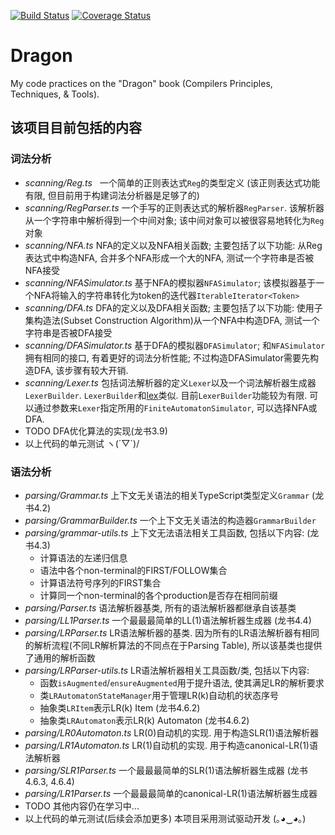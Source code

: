 [![Build Status](https://img.shields.io/travis/shinima/dragon/master.svg?style=flat-square)](https://travis-ci.org/shinima/dragon) [![Coverage Status](https://img.shields.io/coveralls/shinima/dragon/master.svg?style=flat-square)](https://coveralls.io/github/shinima/dragon?branch=master)

# Dragon

My code practices on the "Dragon" book (Compilers Principles, Techniques, & Tools).

## 该项目目前包括的内容

### 词法分析

* *scanning/Reg.ts*   一个简单的正则表达式`Reg`的类型定义 (该正则表达式功能有限, 但目前用于构建词法分析器是足够了的)
* *scanning/RegParser.ts*  一个手写的正则表达式的解析器`RegParser`. 该解析器从一个字符串中解析得到一个中间对象; 该中间对象可以被很容易地转化为`Reg`对象
* *scanning/NFA.ts*  NFA的定义以及NFA相关函数; 主要包括了以下功能: 从Reg表达式中构造NFA, 合并多个NFA形成一个大的NFA, 测试一个字符串是否被NFA接受
* *scanning/NFASimulator.ts*  基于NFA的模拟器`NFASimulator`; 该模拟器基于一个NFA将输入的字符串转化为token的迭代器`IterableIterator<Token>`
* *scanning/DFA.ts*  DFA的定义以及DFA相关函数; 主要包括了以下功能: 使用子集构造法(Subset Construction Algorithm)从一个NFA中构造DFA, 测试一个字符串是否被DFA接受
* *scanning/DFASimulator.ts*  基于DFA的模拟器`DFASimulator`; 和`NFASimulator`拥有相同的接口, 有着更好的词法分析性能; 不过构造DFASimulator需要先构造DFA, 该步骤有较大开销.
* *scanning/Lexer.ts*  包括词法解析器的定义`Lexer`以及一个词法解析器生成器`LexerBuilder`. `LexerBuilder`和[lex](http://dinosaur.compilertools.net/)类似. 目前`LexerBuilder`功能较为有限.  可以通过参数来`Lexer`指定所用的`FiniteAutomatonSimulator`, 可以选择NFA或DFA.
* TODO DFA优化算法的实现(龙书3.9)
* 以上代码的单元测试 ヽ(´▽`)/

### 语法分析

* *parsing/Grammar.ts*  上下文无关语法的相关TypeScript类型定义`Grammar`  (龙书4.2)
* *parsing/GrammarBuilder.ts* 一个上下文无关语法的构造器`GrammarBuilder`
* *parsing/grammar-utils.ts* 上下文无法语法相关工具函数, 包括以下内容:  (龙书4.3)
  + 计算语法的左递归信息
  + 语法中各个non-terminal的FIRST/FOLLOW集合
  + 计算语法符号序列的FIRST集合
  + 计算同一个non-terminal的各个production是否存在相同前缀
* *parsing/Parser.ts* 语法解析器基类, 所有的语法解析器都继承自该基类
* *parsing/LL1Parser.ts* 一个最最最简单的LL(1)语法解析器生成器  (龙书4.4)
* *parsing/LRParser.ts* LR语法解析器的基类. 因为所有的LR语法解析器有相同的解析流程(不同LR解析算法的不同点在于Parsing Table), 所以该基类也提供了通用的解析函数
* *parsing/LRParser-utils.ts* LR语法解析器相关工具函数/类, 包括以下内容:
  + 函数`isAugmented`/`ensureAugmented`用于提升语法, 使其满足LR的解析要求
  + 类`LRAutomatonStateManager`用于管理LR(k)自动机的状态序号
  + 抽象类`LRItem`表示LR(k) Item  (龙书4.6.2)
  + 抽象类`LRAutomaton`表示LR(k) Automaton  (龙书4.6.2)
* *parsing/LR0Automaton.ts* LR(0)自动机的实现. 用于构造SLR(1)语法解析器
* *parsing/LR1Automaton.ts* LR(1)自动机的实现. 用于构造canonical-LR(1)语法解析器
* *parsing/SLR1Parser.ts* 一个最最最简单的SLR(1)语法解析器生成器  (龙书4.6.3, 4.6.4)
* *parsing/LR1Parser.ts* 一个最最最简单的canonical-LR(1)语法解析器生成器
* TODO 其他内容仍在学习中...
* 以上代码的单元测试(后续会添加更多) 本项目采用测试驱动开发 (｡◕‿◕｡)
